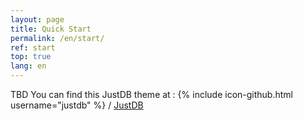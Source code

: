 ```yaml
---
layout: page
title: Quick Start
permalink: /en/start/
ref: start
top: true
lang: en
---
```

TBD
You can find this JustDB theme at :
{% include icon-github.html username="justdb" %} /
[JustDB](https://github.com/justdb/)
